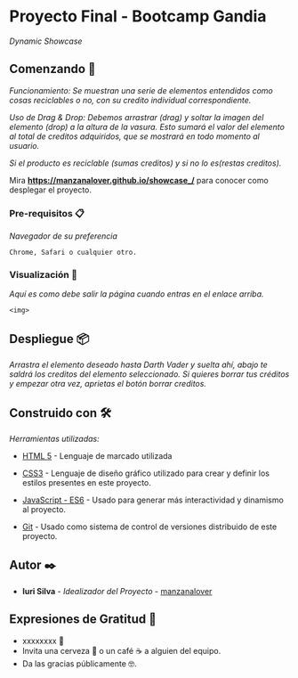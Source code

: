 # Proyecto Final - Bootcamp Gandia

_Dynamic Showcase_



## Comenzando 🚀

_Funcionamiento:
Se muestran una serie de elementos
entendidos como cosas reciclables o no, con
su credito individual correspondiente._

_Uso de Drag & Drop:
Debemos arrastrar
(drag) y soltar la imagen del elemento
(drop) a la altura de la vasura. Esto sumará el valor del
elemento al total de creditos adquiridos, que
se mostrará en todo momento al
usuario._ 

_Si el producto es reciclable (sumas creditos) y si no lo es(restas creditos)._

Mira **https://manzanalover.github.io/showcase_/** para conocer como desplegar el proyecto.


### Pre-requisitos 📋

_Navegador de su preferencia_

```
Chrome, Safari o cualquier otro.
```

### Visualización 🔧

_Aquí es como debe salir la página cuando entras en el enlace arriba._


```
<img>
```

## Despliegue 📦

_Arrastra el elemento deseado hasta Darth Vader y suelta ahí, abajo te saldrá los creditos del elemento seleccionado. Si quieres borrar tus créditos y empezar otra vez, aprietas el botón borrar creditos._

## Construido con 🛠️

_Herramientas utilizadas:_

* [HTML 5](https://lenguajehtml.com/html/introduccion/que-es-html/) - Lenguaje de marcado utilizada
* [CSS3](https://openwebinars.net/blog/que-es-css3/) - Lenguaje de diseño gráfico utilizado para crear y definir los estilos presentes en este proyecto.
* [JavaScript - ES6](https://soyrafaramos.com/que-es-javascript-para-que-sirve/) - Usado para generar más interactividad y dinamismo al proyecto.

* [Git](https://git-scm.com/downloads) - Usado como sistema de control de versiones distribuido de este proyecto. 


## Autor ✒️


* **Iuri Silva** - *Idealizador del Proyecto* - [manzanalover](https://github.com/manzanalover)



## Expresiones de Gratitud 🎁

* xxxxxxxx 📢
* Invita una cerveza 🍺 o un café ☕ a alguien del equipo. 
* Da las gracias públicamente 🤓.

